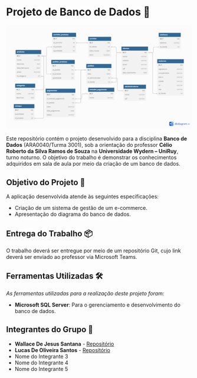 # Projeto de Banco de Dados 🛒

<p align="center">
  <img src="./screenshot/diagrama.png" alt="Diagrama do Banco de Dados" width="900" />
</p>

Este repositório contém o projeto desenvolvido para a disciplina **Banco de Dados** (ARA0040/Turma 3001), sob a orientação do professor **Célio Roberto da Silva Ramos de Souza** na **Universidade Wydern – UniRuy**, turno noturno. O objetivo do trabalho é demonstrar os conhecimentos adquiridos em sala de aula por meio da criação de um banco de dados.

## Objetivo do Projeto 🎯

A aplicação desenvolvida atende às seguintes especificações:

- Criação de um sistema de gestão de um e-commerce.
- Apresentação do diagrama do banco de dados.

## Entrega do Trabalho 📦

O trabalho deverá ser entregue por meio de um repositório Git, cujo link deverá ser enviado ao professor via Microsoft Teams.

## Ferramentas Utilizadas 🛠️

*As ferramentas utilizadas para a realização deste projeto foram:*

- **Microsoft SQL Server**: Para o gerenciamento e desenvolvimento do banco de dados.

## Integrantes do Grupo 👥

- **Wallace De Jesus Santana** - [Repositório](https://github.com/wallacemt/projeto-de-banco-de-dados-ecommerce)
- **Lucas De Oliveira Santos** - [Repositório](https://github.com/Luccas094/projeto-bd-ecommerce)
- Nome do Integrante 3
- Nome do Integrante 4
- Nome do Integrante 5

